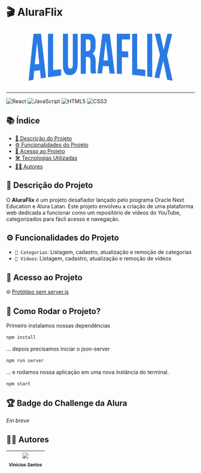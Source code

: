 # 🎬 AluraFlix

<div align="center">
  <img src="https://github.com/ViniciusKanh/Aluraflix-T5-FrontEnd/blob/main/src/assets/img/Logo.png" width="400" height="150" alt="Logo de AluraFlix">
</div>

---

![React](https://img.shields.io/badge/React-💙-blue) 
![JavaScript](https://img.shields.io/badge/JavaScript-💛-yellow) 
![HTML5](https://img.shields.io/badge/HTML5-🟠-orange) 
![CSS3](https://img.shields.io/badge/CSS3-💙-informational)

## 📚 Índice

- [🎯 Descrição do Projeto](#🎯-Descrição-do-Projeto)
- [⚙️ Funcionalidades do Projeto](#⚙️-Funcionalidades-do-Projeto)
- [🔗 Acesso ao Projeto](#🔗-Acesso-ao-Projeto)
- [🛠️ Tecnologias Utilizadas](#🛠️-Tecnologias-Utilizadas)
- [👨‍💻 Autores](#👨‍💻-Autores)

## 🎯 Descrição do Projeto

O **AluraFlix** é um projeto desafiador lançado pelo programa Oracle Next Education e Alura Latan. Este projeto envolveu a criação de uma plataforma web dedicada a funcionar como um repositório de vídeos do YouTube, categorizados para fácil acesso e navegação.

## ⚙️ Funcionalidades do Projeto

- `📂 Categorias`: Listagem, cadastro, atualização e remoção de categorias
- `🎥 Vídeos`: Listagem, cadastro, atualização e remoção de vídeos

## 🔗 Acesso ao Projeto

🌐 [Protótipo sem server.js](https://aluraflix-t5-front-end.vercel.app/)

## 🚀 Como Rodar o Projeto?
Primeiro instalamos nossas dependências
```bash
npm install
```
... depois precisamos iniciar o json-server
```bash
npm run server
```
... e rodamos nossa aplicação em uma nova instância do terminal.
```bash
npm start
```
## 🏆 Badge do Challenge da Alura

*Em breve*

## 👨‍💻 Autores

| [<img src="https://github.com/ViniciusKanh.png" width=115><br><sub>Vinicius Santos </sub>](https://github.com/ViniciusKanh) |
| :---: |
